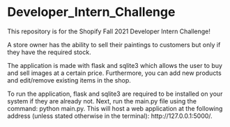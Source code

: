 # Developer_Intern_Challenge
This repository is for the Shopify Fall 2021 Developer Intern Challenge!

<p>A store owner has the ability to sell their paintings to customers but only if they have the required stock. 
<p>The application is made with flask and sqlite3 which allows the user to buy and sell images at a certain price. Furthermore, you can add new products and edit/remove existing items in the shop.
<p>To run the application, flask and sqlite3 are required to be installed on your system if they are already not. Next, run the main.py file using the command: python main.py. This will host a web application at the following address (unless stated otherwise in the terminal): http://127.0.0.1:5000/. 
  

